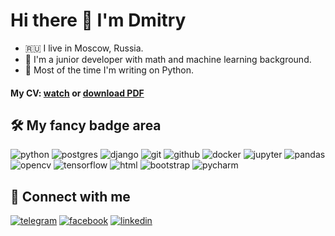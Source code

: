 # Hi there 👋 I'm Dmitry 

- 🇷🇺 I live in Moscow, Russia.
- 🐍 I'm a junior developer with math and machine learning background.
- 🤖 Most of the time I'm writing on Python.

#### My CV: [watch](https://resume.io/r/cCjDzxkEK) or [download PDF](https://raw.githubusercontent.com/lulzseq/lulzseq/master/cv.pdf)

## 🛠 My fancy badge area

![python](https://img.shields.io/badge/python%20-%23255074.svg?&style=for-the-badge&logo=python&logoColor=white) ![postgres](https://img.shields.io/badge/postgres-%23316192.svg?&style=for-the-badge&logo=postgresql&logoColor=white) 
![django](https://img.shields.io/badge/django%20-%23092E20.svg?&style=for-the-badge&logo=django&logoColor=white) ![git](https://img.shields.io/badge/git%20-%23F05033.svg?&style=for-the-badge&logo=git&logoColor=white) ![github](https://img.shields.io/badge/github%20-%23000408.svg?&style=for-the-badge&logo=github&logoColor=white) ![docker](https://img.shields.io/badge/docker-%232496ED.svg?&style=for-the-badge&logo=docker&logoColor=white) ![jupyter](https://img.shields.io/badge/Jupyter%20-%23F37626.svg?&style=for-the-badge&logo=Jupyter&logoColor=white) ![pandas](https://img.shields.io/badge/pandas%20-%23150458.svg?&style=for-the-badge&logo=pandas&logoColor=white) ![opencv](https://img.shields.io/badge/Opencv-redgreen?&style=for-the-badge&logo=opencv&logoColor=white) ![tensorflow](https://img.shields.io/badge/tensorflow%20-%23FF9002?&style=for-the-badge&logo=tensorflow&logoColor=white) ![html](https://img.shields.io/badge/html%20-%23E34F26.svg?&style=for-the-badge&logo=html5&logoColor=white) ![bootstrap](https://img.shields.io/badge/bootstrap%20-%238814FC.svg?&style=for-the-badge&logo=bootstrap&logoColor=white) ![pycharm](https://img.shields.io/badge/pycharm-%237CE46F.svg?&style=for-the-badge&logo=pycharm&logoColor=black)

## 🤝 Connect with me

[![telegram](https://img.shields.io/badge/telegram%20-%2326A4E3.svg?&style=for-the-badge&logo=telegram&logoColor=white)](https://t.me/kuznecov) [![facebook](https://img.shields.io/badge/facebook%20-%230B83ED.svg?&style=for-the-badge&logo=facebook&logoColor=white)](https://www.facebook.com/dmitrykuznetsovx) [![linkedin](https://img.shields.io/badge/linkedin%20-%230077B5.svg?&style=for-the-badge&logo=linkedin&logoColor=white)](https://www.linkedin.com/in/dmitrykuznetsov/)

[//]: # (## ![]&#40;https://assets.leetcode.com/static_assets/public/icons/favicon-32x32.png&#41; LeetCode fun)

[//]: # ([![KnlnKS's LeetCode stats]&#40;https://leetcode-stats-six.vercel.app/api?username=lulzseq&theme=dark&#41;]&#40;https://github.com/KnlnKS/leetcode-stats&#41;)

[//]: # ([![GitHub Streak]&#40;https://github-readme-streak-stats.herokuapp.com?user=lulzseq&theme=dark&hide_border=true&date_format=M%20j%5B%2C%20Y%5D&#41;]&#40;https://git.io/streak-stats&#41;)
